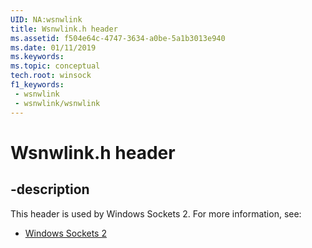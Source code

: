 ```yaml
---
UID: NA:wsnwlink
title: Wsnwlink.h header
ms.assetid: f504e64c-4747-3634-a0be-5a1b3013e940
ms.date: 01/11/2019
ms.keywords: 
ms.topic: conceptual
tech.root: winsock
f1_keywords:
 - wsnwlink
 - wsnwlink/wsnwlink
---
```


# Wsnwlink.h header


## -description

This header is used by Windows Sockets 2. For more information, see:

- [Windows Sockets 2](../_winsock/index.md)

